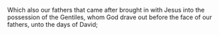 Which also our fathers that came after brought in with Jesus into the possession of the Gentiles, whom God drave out before the face of our fathers, unto the days of David;
